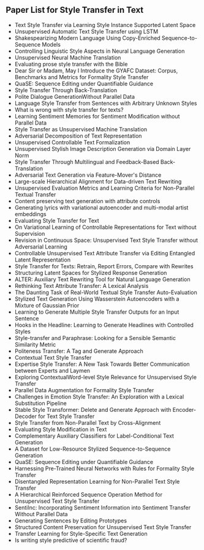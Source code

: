 <h2>Paper List for Style Transfer in Text </h2>

<ul>

     
          
             

 <li><a target="_blank" href="https://github.com/manjunath5496/Paper-List-for-Style-Transfer-in-Text/blob/master/stt(1).pdf" style="text-decoration:none;">Text Style Transfer via Learning Style Instance Supported Latent Space</a></li>

 <li><a target="_blank" href="https://github.com/manjunath5496/Paper-List-for-Style-Transfer-in-Text/blob/master/stt(2).pdf" style="text-decoration:none;">Unsupervised Automatic Text Style Transfer using LSTM</a></li>

<li><a target="_blank" href="https://github.com/manjunath5496/Paper-List-for-Style-Transfer-in-Text/blob/master/stt(3).pdf" style="text-decoration:none;">Shakespearizing Modern Language Using Copy-Enriched Sequence-to-Sequence Models</a></li>
 <li><a target="_blank" href="https://github.com/manjunath5496/Paper-List-for-Style-Transfer-in-Text/blob/master/stt(4).pdf" style="text-decoration:none;">Controlling Linguistic Style Aspects in Neural Language Generation</a></li>                              
<li><a target="_blank" href="https://github.com/manjunath5496/Paper-List-for-Style-Transfer-in-Text/blob/master/stt(5).pdf" style="text-decoration:none;">Unsupervised Neural Machine Translation</a></li>
<li><a target="_blank" href="https://github.com/manjunath5496/Paper-List-for-Style-Transfer-in-Text/blob/master/stt(6).pdf" style="text-decoration:none;">Evaluating prose style
transfer with the Bible</a></li>
 <li><a target="_blank" href="https://github.com/manjunath5496/Paper-List-for-Style-Transfer-in-Text/blob/master/stt(7).pdf" style="text-decoration:none;">Dear Sir or Madam, May I Introduce the GYAFC Dataset: Corpus, Benchmarks and Metrics for Formality Style Transfer</a></li>

 <li><a target="_blank" href="https://github.com/manjunath5496/Paper-List-for-Style-Transfer-in-Text/blob/master/stt(8).pdf" style="text-decoration:none;"> QuaSE: Sequence Editing under Quantifiable Guidance </a></li>
   <li><a target="_blank" href="https://github.com/manjunath5496/Paper-List-for-Style-Transfer-in-Text/blob/master/stt(9).pdf" style="text-decoration:none;">Style Transfer Through Back-Translation</a></li>
  
   
 <li><a target="_blank" href="https://github.com/manjunath5496/Paper-List-for-Style-Transfer-in-Text/blob/master/stt(10).pdf" style="text-decoration:none;">Polite Dialogue GenerationWithout Parallel Data</a></li>                              
<li><a target="_blank" href="https://github.com/manjunath5496/Paper-List-for-Style-Transfer-in-Text/blob/master/stt(11).pdf" style="text-decoration:none;">Language Style Transfer from Sentences with Arbitrary Unknown Styles</a></li>
<li><a target="_blank" href="https://github.com/manjunath5496/Paper-List-for-Style-Transfer-in-Text/blob/master/stt(12).pdf" style="text-decoration:none;">What is wrong with style transfer for texts?</a></li>
<li><a target="_blank" href="https://github.com/manjunath5496/Paper-List-for-Style-Transfer-in-Text/blob/master/stt(13).pdf" style="text-decoration:none;">Learning Sentiment Memories for Sentiment Modification without Parallel Data</a></li>

<li><a target="_blank" href="https://github.com/manjunath5496/Paper-List-for-Style-Transfer-in-Text/blob/master/stt(14).pdf" style="text-decoration:none;">Style Transfer as Unsupervised Machine Translation</a></li>
                              
<li><a target="_blank" href="https://github.com/manjunath5496/Paper-List-for-Style-Transfer-in-Text/blob/master/stt(15).pdf" style="text-decoration:none;">Adversarial Decomposition of Text Representation</a></li>

<li><a target="_blank" href="https://github.com/manjunath5496/Paper-List-for-Style-Transfer-in-Text/blob/master/stt(16).pdf" style="text-decoration:none;">Unsupervised Controllable Text Formalization</a></li>

  <li><a target="_blank" href="https://github.com/manjunath5496/Paper-List-for-Style-Transfer-in-Text/blob/master/stt(17).pdf" style="text-decoration:none;">Unsupervised Stylish Image Description Generation via Domain Layer Norm</a></li>   
  
<li><a target="_blank" href="https://github.com/manjunath5496/Paper-List-for-Style-Transfer-in-Text/blob/master/stt(18).pdf" style="text-decoration:none;">Style Transfer Through Multilingual and Feedback-Based Back-Translation</a></li> 

  
<li><a target="_blank" href="https://github.com/manjunath5496/Paper-List-for-Style-Transfer-in-Text/blob/master/stt(19).pdf" style="text-decoration:none;">Adversarial Text Generation via Feature-Mover's Distance</a></li> 

<li><a target="_blank" href="https://github.com/manjunath5496/Paper-List-for-Style-Transfer-in-Text/blob/master/stt(20).pdf" style="text-decoration:none;">Large-scale Hierarchical Alignment for Data-driven Text Rewriting</a></li>

<li><a target="_blank" href="https://github.com/manjunath5496/Paper-List-for-Style-Transfer-in-Text/blob/master/stt(21).pdf" style="text-decoration:none;">Unsupervised Evaluation Metrics and Learning Criteria for Non-Parallel Textual Transfer</a></li>
<li><a target="_blank" href="https://github.com/manjunath5496/Paper-List-for-Style-Transfer-in-Text/blob/master/stt(22).pdf" style="text-decoration:none;">Content preserving text generation with attribute controls</a></li> 
 <li><a target="_blank" href="https://github.com/manjunath5496/Paper-List-for-Style-Transfer-in-Text/blob/master/stt(23).pdf" style="text-decoration:none;">Generating lyrics with variational autoencoder and multi-modal artist embeddings</a></li> 
 

   <li><a target="_blank" href="https://github.com/manjunath5496/Paper-List-for-Style-Transfer-in-Text/blob/master/stt(24).pdf" style="text-decoration:none;">Evaluating Style Transfer for Text</a></li>
 
   <li><a target="_blank" href="https://github.com/manjunath5496/Paper-List-for-Style-Transfer-in-Text/blob/master/stt(25).pdf" style="text-decoration:none;">On Variational Learning of Controllable Representations for Text without Supervision</a></li>                              
 <li><a target="_blank" href="https://github.com/manjunath5496/Paper-List-for-Style-Transfer-in-Text/blob/master/stt(26).pdf" style="text-decoration:none;">Revision in Continuous Space: Unsupervised Text Style Transfer without Adversarial Learning</a></li>
 <li><a target="_blank" href="https://github.com/manjunath5496/Paper-List-for-Style-Transfer-in-Text/blob/master/stt(27).pdf" style="text-decoration:none;">Controllable Unsupervised Text Attribute Transfer via Editing Entangled Latent Representation</a></li>
   
 
   <li><a target="_blank" href="https://github.com/manjunath5496/Paper-List-for-Style-Transfer-in-Text/blob/master/stt(28).pdf" style="text-decoration:none;">Style Transfer for Texts: Retrain, Report Errors, Compare with Rewrites</a></li>
 
   <li><a target="_blank" href="https://github.com/manjunath5496/Paper-List-for-Style-Transfer-in-Text/blob/master/stt(29).pdf" style="text-decoration:none;">Structuring Latent Spaces for Stylized Response Generation</a></li>                              

  <li><a target="_blank" href="https://github.com/manjunath5496/Paper-List-for-Style-Transfer-in-Text/blob/master/stt(30).pdf" style="text-decoration:none;">ALTER: Auxiliary Text Rewriting Tool for Natural Language Generation</a></li>
 
   <li><a target="_blank" href="https://github.com/manjunath5496/Paper-List-for-Style-Transfer-in-Text/blob/master/stt(31).pdf" style="text-decoration:none;">Rethinking Text Attribute Transfer: A Lexical Analysis</a></li> 
    <li><a target="_blank" href="https://github.com/manjunath5496/Paper-List-for-Style-Transfer-in-Text/blob/master/stt(32).pdf" style="text-decoration:none;">The Daunting Task of Real-World Textual Style Transfer Auto-Evaluation</a></li> 

   <li><a target="_blank" href="https://github.com/manjunath5496/Paper-List-for-Style-Transfer-in-Text/blob/master/stt(33).pdf" style="text-decoration:none;">Stylized Text Generation Using Wasserstein Autoencoders with a Mixture of Gaussian Prior</a></li>                              

  <li><a target="_blank" href="https://github.com/manjunath5496/Paper-List-for-Style-Transfer-in-Text/blob/master/stt(34).pdf" style="text-decoration:none;">Learning to Generate Multiple Style Transfer Outputs for an Input Sentence</a></li> 
 
  <li><a target="_blank" href="https://github.com/manjunath5496/Paper-List-for-Style-Transfer-in-Text/blob/master/stt(35).pdf" style="text-decoration:none;">Hooks in the Headline: Learning to Generate Headlines with Controlled Styles</a></li> 

  <li><a target="_blank" href="https://github.com/manjunath5496/Paper-List-for-Style-Transfer-in-Text/blob/master/stt(36).pdf" style="text-decoration:none;">Style-transfer and Paraphrase: Looking for a Sensible Semantic Similarity Metric</a></li> 
 
<li><a target="_blank" href="https://github.com/manjunath5496/Paper-List-for-Style-Transfer-in-Text/blob/master/stt(37).pdf" style="text-decoration:none;">Politeness Transfer: A Tag and Generate Approach</a></li>
 <li><a target="_blank" href="https://github.com/manjunath5496/Paper-List-for-Style-Transfer-in-Text/blob/master/stt(38).pdf" style="text-decoration:none;">Contextual Text Style Transfer</a></li>
<li><a target="_blank" href="https://github.com/manjunath5496/Paper-List-for-Style-Transfer-in-Text/blob/master/stt(39).pdf" style="text-decoration:none;">Expertise Style Transfer: A New Task Towards Better Communication between Experts and Laymen</a></li>
 <li><a target="_blank" href="https://github.com/manjunath5496/Paper-List-for-Style-Transfer-in-Text/blob/master/stt(40).pdf" style="text-decoration:none;">Exploring ContextualWord-level Style Relevance for Unsupervised Style Transfer</a></li>                              
<li><a target="_blank" href="https://github.com/manjunath5496/Paper-List-for-Style-Transfer-in-Text/blob/master/stt(41).pdf" style="text-decoration:none;">Parallel Data Augmentation for Formality Style Transfer</a></li>
<li><a target="_blank" href="https://github.com/manjunath5496/Paper-List-for-Style-Transfer-in-Text/blob/master/stt(42).pdf" style="text-decoration:none;">Challenges in Emotion Style Transfer: An Exploration with a Lexical Substitution Pipeline</a></li>
 
  <li><a target="_blank" href="https://github.com/manjunath5496/Paper-List-for-Style-Transfer-in-Text/blob/master/stt(43).pdf" style="text-decoration:none;">Stable Style Transformer: Delete and Generate Approach with Encoder-Decoder for Text Style Transfer</a></li>
 <li><a target="_blank" href="https://github.com/manjunath5496/Paper-List-for-Style-Transfer-in-Text/blob/master/stt(44).pdf" style="text-decoration:none;">Style Transfer from Non-Parallel Text by Cross-Alignment</a></li>
   <li><a target="_blank" href="https://github.com/manjunath5496/Paper-List-for-Style-Transfer-in-Text/blob/master/stt(45).pdf" style="text-decoration:none;">Evaluating Style Modification in Text</a></li>  
   
<li><a target="_blank" href="https://github.com/manjunath5496/Paper-List-for-Style-Transfer-in-Text/blob/master/stt(46).pdf" style="text-decoration:none;">Complementary Auxiliary Classifiers for Label-Conditional Text Generation</a></li> 
                             
<li><a target="_blank" href="https://github.com/manjunath5496/Paper-List-for-Style-Transfer-in-Text/blob/master/stt(47).pdf" style="text-decoration:none;">A Dataset for Low-Resource Stylized Sequence-to-Sequence Generation</a></li>
<li><a target="_blank" href="https://github.com/manjunath5496/Paper-List-for-Style-Transfer-in-Text/blob/master/stt(48).pdf" style="text-decoration:none;">QuaSE: Sequence Editing under Quantifiable Guidance</a></li>

<li><a target="_blank" href="https://github.com/manjunath5496/Paper-List-for-Style-Transfer-in-Text/blob/master/stt(49).pdf" style="text-decoration:none;">Harnessing Pre-Trained Neural Networks with Rules for Formality Style Transfer</a></li>
                              
<li><a target="_blank" href="https://github.com/manjunath5496/Paper-List-for-Style-Transfer-in-Text/blob/master/stt(50).pdf" style="text-decoration:none;">Disentangled Representation Learning for Non-Parallel Text Style Transfer</a></li>
<li><a target="_blank" href="https://github.com/manjunath5496/Paper-List-for-Style-Transfer-in-Text/blob/master/stt(51).pdf" style="text-decoration:none;">A Hierarchical Reinforced Sequence Operation Method for Unsupervised Text Style Transfer</a></li>
<li><a target="_blank" href="https://github.com/manjunath5496/Paper-List-for-Style-Transfer-in-Text/blob/master/stt(52).pdf" style="text-decoration:none;">SentiInc: Incorporating Sentiment Information into Sentiment Transfer Without Parallel Data</a></li>

<li><a target="_blank" href="https://github.com/manjunath5496/Paper-List-for-Style-Transfer-in-Text/blob/master/stt(53).pdf" style="text-decoration:none;">Generating Sentences by Editing Prototypes </a></li>
 
<li><a target="_blank" href="https://github.com/manjunath5496/Paper-List-for-Style-Transfer-in-Text/blob/master/stt(54).pdf" style="text-decoration:none;">Structured Content Preservation for Unsupervised Text Style Transfer</a></li>

<li><a target="_blank" href="https://github.com/manjunath5496/Paper-List-for-Style-Transfer-in-Text/blob/master/stt(55).pdf" style="text-decoration:none;">Transfer Learning for Style-Specific Text Generation</a></li>
 
  <li><a target="_blank" href="https://github.com/manjunath5496/Paper-List-for-Style-Transfer-in-Text/blob/master/stt(56).pdf" style="text-decoration:none;">Is writing style predictive of scientific fraud?</a></li>                              

</ul>
